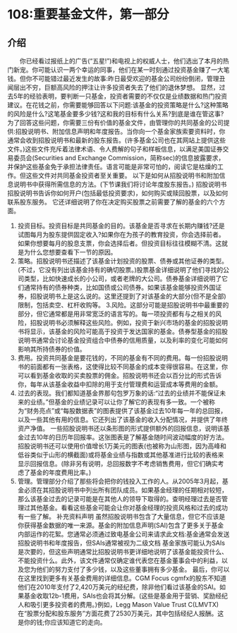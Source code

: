 # 108:重要基金文件，第一部分
## 介绍
　　你已经看过报纸上的广告(“五星!”)和电视上的权威人士，他们选出了本月的热门新宠。你可能认识一两个幸运的同事，他们在某一时刻通过投资基金赚了一大笔钱。但你不可能错过最近发生的故事:昨日最受欢迎的基金公司纷纷倒闭，管理丑闻层出不穷，巨额高风险的押注让许多投资者失去了他们的退休梦想。
显然，过去5年的经验表明，要判断一只基金，投资者需要的不仅仅是业绩数据和热门投资建议。在花钱之前，你需要能够回答以下问题:该基金的投资策略是什么?这种策略的风险是什么?这笔基金要多少钱?这和我的目标有什么关系?到底是谁在管这事?
为了回答这些问题，你需要三份有价值的基金文件，由管理你的共同基金的公司提供:招股说明书、附加信息声明和年度报告。当你向一个基金家族索要资料时，你通常会收到招股说明书和最新的股东报告。(许多基金公司也在其网站上提供这些文件。)这些文件充斥着法律术语、令人费解的句子和样板信息，以满足美国证券交易委员会(Securities and Exchange Commission，简称sec)的信息披露要求，并保护这些基金免于承担法律责任。语言可能是非常可怕的，阅读它是枯燥的工作。但这些文件对共同基金投资者至关重要。
以下是如何从招股说明书和附加信息说明书中获得所需信息的方法。(下节课我们将讨论年度股东报告。)
招股说明书
招股说明书告诉你如何开户(包括最低投资要求)，如何购买或赎回股票，以及如何联系股东服务。
它还详细说明了你在决定购买股票之前需要了解的基金的六个方面。
1. 投资目标。投资目标是共同基金的目的。该基金是否寻求在长期内赚钱?还是试图每月为股东提供固定收入?如果你在为孩子的教育投资，你会选择前者。如果你想要每月的股息支票，你会选择后者。但投资目标往往模糊不清。这就是为什么您想要查看下一节的原因。
2. 策略。招股说明书还描述了该基金计划投资的股票、债券或其他证券的类型。(不过，它没有列出该基金持有的确切股票。)股票基金详细说明了他们寻找的公司类型，比如快速成长的小公司，或者老牌的大公司。债券基金详细说明了它们通常持有的债券种类，比如国债或公司债券。如果该基金能够投资外国证券，招股说明书上是这么说的。这里还提到了对该基金的大部分(但不是全部)限制，包括卖空、杠杆收购等。
3.风险。这部分可能是招股说明书中最重要的部分，但它通常都是用非常宽泛的语言写的。每一项投资都有与之相关的风险，招股说明书必须解释这些风险。例如，投资于新兴市场的基金的招股说明书将显示，该基金的风险可能高于投资于发达国家的基金。债券型基金的招股说明书通常会讨论基金投资组合中债券的信用质量，以及利率的变化可能如何影响其所持债券的价值。
4. 费用。投资共同基金是要花钱的，不同的基金有不同的费用。每一份招股说明书的前面都有一张表格，这使得比较不同基金的成本变得很容易。在这里，你可以看到基金收取的买卖股票的佣金。招股说明书还会以百分比的形式告诉你，每年从该基金收益中扣除的用于支付管理费和运营成本等费用的金额。
5. 过去的表现。我们都知道基金界那句包罗万象的话:“过去的业绩并不能保证未来的业绩。”但基金的业绩记录可以让你了解它的表现有多一致。一个被称为“财务亮点”或“每股数据表”的图表提供了该基金过去10年每一年的总回报，以及一些其他有用的信息。它还列出了该基金的收入分配情况，并提供了年终资产净值。
一些招股说明书还以条形图的形式提供额外的回报信息，说明该基金过去10年的日历年回报率。这张图表是了解基金随时间波动幅度的好方法。招股说明书还可以使用价值增长1万美元的图表(也被称为山形图，因为高峰和低谷类似于山形的横截面)或将基金业绩与指数或其他基准进行比较的表格来显示回报信息。(除非另有说明，总回报数字不考虑销售费用，但它们确实考虑了基金的年度费用比率。)
6. 管理。管理部分介绍了那些将会把你的钱投入工作的人。从2005年3月起，基金必须在其招股说明书中列出所有团队成员。如果基金经理的任期相对较短，那么该基金过去的记录可能是在其他人的领导下取得的。查明经理过去是否管理过其他基金。看看这些基金可能会让你对基金经理的投资风格和过去的成功有一些了解。
补充资料声明
虽然招股说明书包含了大量信息，但它不应该是你获得基金数据的唯一来源。基金的附加信息声明(SAI)包含了更多关于基金内部运作的花絮。您通常必须通过致电基金公司来请求此文档:基金通常会发送招股说明书和年度报告，但SAIs通常被视为二级文档
基金家族可能认为SAIs是次要的，但这些声明通常比招股说明书更详细地说明了该基金能投资什么、不能投资什么。此外，该文件通常仅确定谁代表您在基金董事会中的利益，以及您为他们的努力支付了多少钱，以及这些董事拥有多少基金。
最后，你可以在这里找到更多有关基金费用的详细信息。CGM Focus cgmfx的股东不知道他们在2010年支付了2,420万美元的经纪费，除非他们看过该基金的SAI。如果基金收取12b-1费用，SAIs也会将其分解。(这些是基金用于营销、奖励经纪人和吸引更多投资者的费用。)例如，Legg Mason Value Trust C(LMVTX)在“股票分配和股东服务”方面花费了2530万美元，其中包括经纪人报酬。这是你的钱;你应该知道它的走向。
